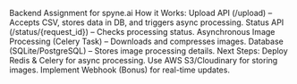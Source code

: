 Backend Assignment for spyne.ai
How it Works:
Upload API (/upload) – Accepts CSV, stores data in DB, and triggers async processing.
Status API (/status/{request_id}) – Checks processing status.
Asynchronous Image Processing (Celery Task) – Downloads and compresses images.
Database (SQLite/PostgreSQL) – Stores image processing details.
Next Steps:
Deploy Redis & Celery for async processing.
Use AWS S3/Cloudinary for storing images.
Implement Webhook (Bonus) for real-time updates.
